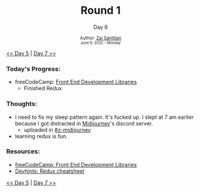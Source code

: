 <div align="center">
  <h1>Round 1</h1>
  <p>Day 6</p>

  <sub>
    Author: <a href="https://github.com/plskz" target="_blank">Zai Santillan</a>
    <br>
    <small>June 6, 2022 - Monday</small>
  </sub>
</div>

[<< Day 5](day005.md) | [Day 7 >>](day007.md)

### Today's Progress:

- freeCodeCamp: [Front End Development Libraries](https://www.freecodecamp.org/learn/front-end-development-libraries/)
  - Finished Redux

### Thoughts:

- I need to fix my sleep pattern again. It's fucked up. I slept at 7 am earlier because I got distracted in [Midjourney](https://www.midjourney.com/)'s discord server.
  - uploaded in [#z-midjourney](https://discord.com/channels/757590934828613662/983400299295309884/983400701071867965)
- learning redux is fun.

### Resources:

- [freeCodeCamp: Front End Development Libraries](https://www.freecodecamp.org/learn/front-end-development-libraries/)
- [Devhints: Redux cheatsheet](https://devhints.io/redux)

[<< Day 5](day005.md) | [Day 7 >>](day007.md)
